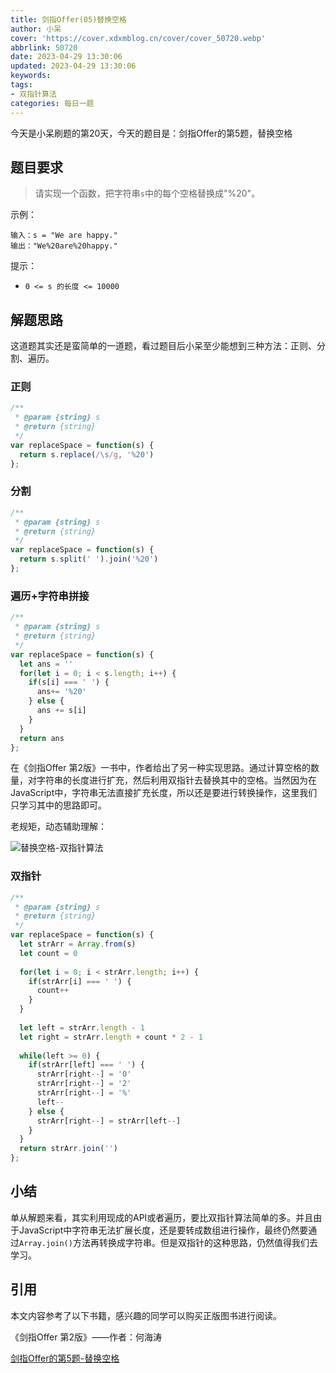 ```yaml
---
title: 剑指Offer(05)替换空格
author: 小呆
cover: 'https://cover.xdxmblog.cn/cover/cover_50720.webp'
abbrlink: 50720
date: 2023-04-29 13:30:06
updated: 2023-04-29 13:30:06
keywords:
tags:
- 双指针算法
categories: 每日一题
---
```

今天是小呆刷题的第20天，今天的题目是：剑指Offer的第5题，替换空格

## 题目要求

> 请实现一个函数，把字符串`s`中的每个空格替换成"%20"。
>

<!--more-->

示例：

```
输入：s = "We are happy."
输出："We%20are%20happy."
```

提示：

- `0 <= s 的长度 <= 10000`

## 解题思路

这道题其实还是蛮简单的一道题，看过题目后小呆至少能想到三种方法：正则、分割、遍历。

### 正则

```javascript
/**
 * @param {string} s
 * @return {string}
 */
var replaceSpace = function(s) {
  return s.replace(/\s/g, '%20')
};
```

### 分割

```javascript
/**
 * @param {string} s
 * @return {string}
 */
var replaceSpace = function(s) {
  return s.split(' ').join('%20')
};
```

### 遍历+字符串拼接

```javascript
/**
 * @param {string} s
 * @return {string}
 */
var replaceSpace = function(s) {
  let ans = ''
  for(let i = 0; i < s.length; i++) {
    if(s[i] === ' ') {
      ans+= '%20'
    } else {
      ans += s[i]
    }
  }
  return ans
};
```

在《剑指Offer 第2版》一书中，作者给出了另一种实现思路。通过计算空格的数量，对字符串的长度进行扩充，然后利用双指针去替换其中的空格。当然因为在JavaScript中，字符串无法直接扩充长度，所以还是要进行转换操作，这里我们只学习其中的思路即可。

老规矩，动态辅助理解：

![替换空格-双指针算法](//img.xdxmblog.cn/images/image-202304290001.gif)

### 双指针

```javascript
/**
 * @param {string} s
 * @return {string}
 */
var replaceSpace = function(s) {
  let strArr = Array.from(s)
  let count = 0
  
  for(let i = 0; i < strArr.length; i++) {
    if(strArr[i] === ' ') {
      count++
    }
  }
  
  let left = strArr.length - 1
  let right = strArr.length + count * 2 - 1
	
  while(left >= 0) {
    if(strArr[left] === ' ') {
      strArr[right--] = '0'
      strArr[right--] = '2'
      strArr[right--] = '%'
      left--
    } else {
      strArr[right--] = strArr[left--]
    }
  }
  return strArr.join('')
};
```

## 小结

单从解题来看，其实利用现成的API或者遍历，要比双指针算法简单的多。并且由于JavaScript中字符串无法扩展长度，还是要转成数组进行操作，最终仍然要通过`Array.join()`方法再转换成字符串。但是双指针的这种思路，仍然值得我们去学习。

## 引用

本文内容参考了以下书籍，感兴趣的同学可以购买正版图书进行阅读。

《剑指Offer 第2版》——作者：何海涛

[剑指Offer的第5题-替换空格](https://leetcode.cn/problems/ti-huan-kong-ge-lcof/)
